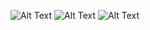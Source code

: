![Alt Text](https://media.giphy.com/media/8gQNjxnRS57UY04Ha8/giphy.gif)
![Alt Text](https://media.giphy.com/media/3rgXBB4ISbyROvUApO/giphy.gif)
![Alt Text](https://media.giphy.com/media/9ZL5EhLHNCKDm/giphy.gif)
